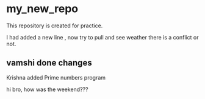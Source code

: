 # my_new_repo
This repository is created for practice.

I had added a new line , now try to pull and see weather there is a conflict or not.

## vamshi done changes

Krishna added Prime numbers program

hi bro, how was the weekend???
